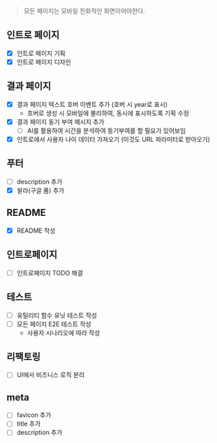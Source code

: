 > 모든 페이지는 모바일 친화적인 화면이어야한다.

## 인트로 페이지

- [x] 인트로 페이지 기획
- [x] 인트로 페이지 디자인

## 결과 페이지
- [x] 결과 페이지 텍스트 호버 이벤트 추가 (호버 시 year로 표시)
    - 호버로 생성 시 모바일에 불리하여, 동시에 표시하도록 기획 수정
- [x] 결과 페이지 동기 부여 메시지 추가
  - [ ] AI를 활용하여 시간을 분석하여 동기부여를 할 필요가 있어보임
- [x] 인트로에서 사용자 나이 데이터 가져오기 (이것도 URL 파라미터로 받아오기)

## 푸터

- [ ] description 추가
- [x] 왈라(구글 폼) 추가

## README

- [x] README 작성

## 인트로페이지

- [ ] 인트로페이지 TODO 해결

## 테스트

- [ ] 유틸리티 함수 유닛 테스트 작성
- [ ] 모든 페이지 E2E 테스트 작성
  - 사용자 시나리오에 따라 작성

## 리팩토링

- [ ] UI에서 비즈니스 로직 분리

## meta

- [ ] favicon 추가
- [ ] title 추가
- [ ] description 추가